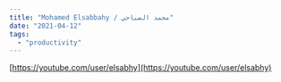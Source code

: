 ```yaml
---
title: "Mohamed Elsabbahy / محمد الصباحي"
date: "2021-04-12"
tags:
  - "productivity"
---
```


[https://youtube.com/user/elsabhy](https://youtube.com/user/elsabhy)
